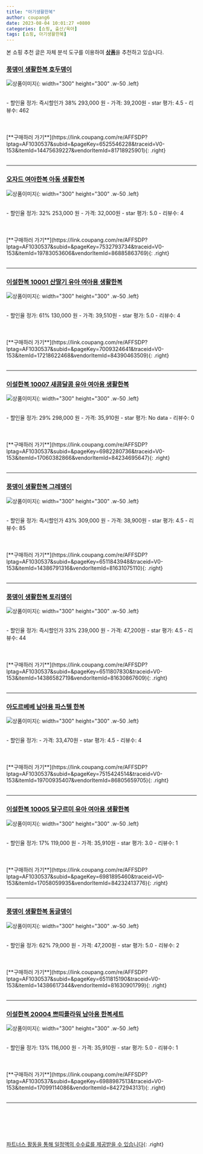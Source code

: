 ```yaml
---
title: "아기생활한복"
author: coupang6
date: 2023-08-04 10:01:27 +0800
categories: [쇼핑, 출산/육아]
tags: [쇼핑, 아기생활한복]
---
```


본 쇼핑 추천 글은 자체 분석 도구를 이용하여 [**상품**](https://link.coupang.com/a/bao1ui)을 추천하고 있습니다.

### [풍뎅이 생활한복 호두뎅이](https://link.coupang.com/re/AFFSDP?lptag=AF1030537&subid=&pageKey=6525546228&traceid=V0-153&itemId=14475639227&vendorItemId=81718925901)

![상품이미지](https://thumbnail9.coupangcdn.com/thumbnails/remote/230x230ex/image/vendor_inventory/39ff/a2442c7b789d9eb34d1efaf73cbce9ca456c5a109b84c9a6b460ab7ba3cb.jpg){: width="300" height="300" .w-50 .left}


<br>
- 할인율 정가: 즉시할인가 38%  293,000   원
- 가격: 39,200원
- star 평가: 4.5
- 리뷰수: 462
<br>
<br>
<br>
<br>
[**구매하러 가기**](https://link.coupang.com/re/AFFSDP?lptag=AF1030537&subid=&pageKey=6525546228&traceid=V0-153&itemId=14475639227&vendorItemId=81718925901){: .right}
<br>
<br>

---

### [오자드 여아한복 아동 생활한복](https://link.coupang.com/re/AFFSDP?lptag=AF1030537&subid=&pageKey=7532793734&traceid=V0-153&itemId=19783053606&vendorItemId=86885863769)

![상품이미지](https://thumbnail6.coupangcdn.com/thumbnails/remote/230x230ex/image/vendor_inventory/b086/60d3a5751218a8a73bceb2d7e5f043b6b5c0a534fd651a3e254d4628f4f0.jpg){: width="300" height="300" .w-50 .left}


<br>
- 할인율 정가: 32%  253,000   원
- 가격: 32,000원
- star 평가: 5.0
- 리뷰수: 4
<br>
<br>
<br>
<br>
[**구매하러 가기**](https://link.coupang.com/re/AFFSDP?lptag=AF1030537&subid=&pageKey=7532793734&traceid=V0-153&itemId=19783053606&vendorItemId=86885863769){: .right}
<br>
<br>

---

### [이설한복 10001 산딸기 유아 여아용 생활한복](https://link.coupang.com/re/AFFSDP?lptag=AF1030537&subid=&pageKey=7009324641&traceid=V0-153&itemId=17218622468&vendorItemId=84390463509)

![상품이미지](https://thumbnail10.coupangcdn.com/thumbnails/remote/230x230ex/image/vendor_inventory/d4a6/28c9aa49f98b6810a258583a6e5b444036dafaf3405c56512ee0a6dccc0e.jpg){: width="300" height="300" .w-50 .left}


<br>
- 할인율 정가: 61%  130,000   원
- 가격: 39,510원
- star 평가: 5.0
- 리뷰수: 4
<br>
<br>
<br>
<br>
[**구매하러 가기**](https://link.coupang.com/re/AFFSDP?lptag=AF1030537&subid=&pageKey=7009324641&traceid=V0-153&itemId=17218622468&vendorItemId=84390463509){: .right}
<br>
<br>

---

### [이설한복 10007 새콤달콤 유아 여아용 생활한복](https://link.coupang.com/re/AFFSDP?lptag=AF1030537&subid=&pageKey=6982280736&traceid=V0-153&itemId=17060382866&vendorItemId=84234695647)

![상품이미지](https://thumbnail8.coupangcdn.com/thumbnails/remote/230x230ex/image/vendor_inventory/260e/aa6dfbf286425c08fe11f8f3064b0f3cab025f195c62c7aaa89736d65dfe.jpg){: width="300" height="300" .w-50 .left}


<br>
- 할인율 정가: 29%  298,000   원
- 가격: 35,910원
- star 평가: No data
- 리뷰수: 0
<br>
<br>
<br>
<br>
[**구매하러 가기**](https://link.coupang.com/re/AFFSDP?lptag=AF1030537&subid=&pageKey=6982280736&traceid=V0-153&itemId=17060382866&vendorItemId=84234695647){: .right}
<br>
<br>

---

### [풍뎅이 생활한복 그레뎅이](https://link.coupang.com/re/AFFSDP?lptag=AF1030537&subid=&pageKey=6511843948&traceid=V0-153&itemId=14386791316&vendorItemId=81631075110)

![상품이미지](https://thumbnail6.coupangcdn.com/thumbnails/remote/230x230ex/image/vendor_inventory/53fa/16107ec152a6283e1775c2eb6c18786aeba2e1375f08a6b20db874e5a0ac.jpg){: width="300" height="300" .w-50 .left}


<br>
- 할인율 정가: 즉시할인가 43%  309,000   원
- 가격: 38,900원
- star 평가: 4.5
- 리뷰수: 85
<br>
<br>
<br>
<br>
[**구매하러 가기**](https://link.coupang.com/re/AFFSDP?lptag=AF1030537&subid=&pageKey=6511843948&traceid=V0-153&itemId=14386791316&vendorItemId=81631075110){: .right}
<br>
<br>

---

### [풍뎅이 생활한복 토리뎅이](https://link.coupang.com/re/AFFSDP?lptag=AF1030537&subid=&pageKey=6511807830&traceid=V0-153&itemId=14386582719&vendorItemId=81630867609)

![상품이미지](https://thumbnail7.coupangcdn.com/thumbnails/remote/230x230ex/image/vendor_inventory/119f/6fb2217ec6967d2389edd1a29d67d2985701237cf78d36ce0faa13911013.jpg){: width="300" height="300" .w-50 .left}


<br>
- 할인율 정가: 즉시할인가 33%  239,000   원
- 가격: 47,200원
- star 평가: 4.5
- 리뷰수: 44
<br>
<br>
<br>
<br>
[**구매하러 가기**](https://link.coupang.com/re/AFFSDP?lptag=AF1030537&subid=&pageKey=6511807830&traceid=V0-153&itemId=14386582719&vendorItemId=81630867609){: .right}
<br>
<br>

---

### [아도르베베 남아용 파스텔 한복](https://link.coupang.com/re/AFFSDP?lptag=AF1030537&subid=&pageKey=7515424514&traceid=V0-153&itemId=19700935407&vendorItemId=86805659705)

![상품이미지](https://thumbnail8.coupangcdn.com/thumbnails/remote/230x230ex/image/rs_quotation_api/y9ngwoyw/26c6508a9cb248d49648af595ff9c5e0.jpg){: width="300" height="300" .w-50 .left}


<br>
- 할인율 정가: 
- 가격: 33,470원
- star 평가: 4.5
- 리뷰수: 4
<br>
<br>
<br>
<br>
[**구매하러 가기**](https://link.coupang.com/re/AFFSDP?lptag=AF1030537&subid=&pageKey=7515424514&traceid=V0-153&itemId=19700935407&vendorItemId=86805659705){: .right}
<br>
<br>

---

### [이설한복 10005 달구르미 유아 여아용 생활한복](https://link.coupang.com/re/AFFSDP?lptag=AF1030537&subid=&pageKey=6981895460&traceid=V0-153&itemId=17058059935&vendorItemId=84232413776)

![상품이미지](https://thumbnail6.coupangcdn.com/thumbnails/remote/230x230ex/image/vendor_inventory/ec12/8dfff9b9bc0cd875efed9a51858c2901fb81e30ddd5d9c2f1679916bf14a.jpg){: width="300" height="300" .w-50 .left}


<br>
- 할인율 정가: 17%  119,000   원
- 가격: 35,910원
- star 평가: 3.0
- 리뷰수: 1
<br>
<br>
<br>
<br>
[**구매하러 가기**](https://link.coupang.com/re/AFFSDP?lptag=AF1030537&subid=&pageKey=6981895460&traceid=V0-153&itemId=17058059935&vendorItemId=84232413776){: .right}
<br>
<br>

---

### [풍뎅이 생활한복 동글뎅이](https://link.coupang.com/re/AFFSDP?lptag=AF1030537&subid=&pageKey=6511815190&traceid=V0-153&itemId=14386617344&vendorItemId=81630901799)

![상품이미지](https://thumbnail7.coupangcdn.com/thumbnails/remote/230x230ex/image/vendor_inventory/27a7/c8099e0f66946509a20a09eca00c906f12801bddc7d13c25714e04e4b7e4.jpg){: width="300" height="300" .w-50 .left}


<br>
- 할인율 정가: 62%  79,000   원
- 가격: 47,200원
- star 평가: 5.0
- 리뷰수: 2
<br>
<br>
<br>
<br>
[**구매하러 가기**](https://link.coupang.com/re/AFFSDP?lptag=AF1030537&subid=&pageKey=6511815190&traceid=V0-153&itemId=14386617344&vendorItemId=81630901799){: .right}
<br>
<br>

---

### [이설한복 20004 쁘띠플라워 남아용 한복세트](https://link.coupang.com/re/AFFSDP?lptag=AF1030537&subid=&pageKey=6988987513&traceid=V0-153&itemId=17099114086&vendorItemId=84272943131)

![상품이미지](https://thumbnail6.coupangcdn.com/thumbnails/remote/230x230ex/image/vendor_inventory/007c/f577841827bba4a0c420804bb4348bef4b28214956cb674d2cdd56b4df00.jpg){: width="300" height="300" .w-50 .left}


<br>
- 할인율 정가: 13%  116,000   원
- 가격: 35,910원
- star 평가: 5.0
- 리뷰수: 1
<br>
<br>
<br>
<br>
[**구매하러 가기**](https://link.coupang.com/re/AFFSDP?lptag=AF1030537&subid=&pageKey=6988987513&traceid=V0-153&itemId=17099114086&vendorItemId=84272943131){: .right}
<br>
<br>

---
<br><br><br><br><br> [파트너스 활동을 통해 일정액의 수수료를 제공받을 수 있습니다](https://link.coupang.com/a/bao1ui){: .right}